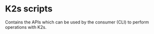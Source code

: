 <!--
SPDX-FileCopyrightText: © 2023 Siemens Healthcare GmbH
SPDX-License-Identifier: MIT
-->

# **K2s scripts**

Contains the APIs which can be used by the consumer (CLI) to perform operations with K2s.